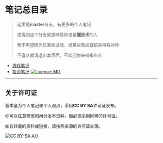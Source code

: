 # 笔记总目录

> 这里是**master**分支，有更多的个人笔记
>
> 找得到这个分支就意味着你也是**懂技术**的人
>
> 我不希望因为玩某些游戏，或某些观点就招来特殊对待
>
> 不喜欢就请退出本页面，不欢迎你来指指点点

+ [游戏笔记](./game/README.md)
+ [投资笔记](./investment/README.md) [![License: MIT](https://img.shields.io/badge/License-MIT-yellow.svg)](https://opensource.org/licenses/MIT)

---

## 关于许可证

基本全为个人笔记和个人观点，采用**CC BY SA**许可证发布。

你可以任意修改和再分发本资料，但必须采用同样的许可证。

如有转载的资料或链接，请按照来源的许可证处理。

[![CC BY-SA 4.0][cc-by-sa-image]][cc-by-sa]

[cc-by-sa]: http://creativecommons.org/licenses/by-sa/4.0/
[cc-by-sa-image]: https://licensebuttons.net/l/by-sa/4.0/88x31.png
[cc-by-sa-shield]: https://img.shields.io/badge/License-CC%20BY--SA%204.0-lightgrey.svg
